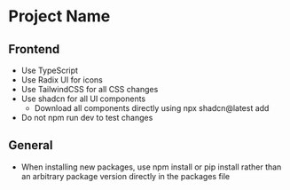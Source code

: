 # Project Name

## Frontend
- Use TypeScript
- Use Radix UI for icons
- Use TailwindCSS for all CSS changes
- Use shadcn for all UI components
  - Download all components directly using npx shadcn@latest add <component-name>
- Do not npm run dev to test changes

## General
- When installing new packages, use npm install or pip install rather than an arbitrary package version directly in the packages file